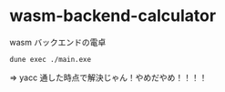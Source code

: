 # wasm-backend-calculator

wasm バックエンドの電卓

```
dune exec ./main.exe
```

=> yacc 通した時点で解決じゃん！やめだやめ！！！！
